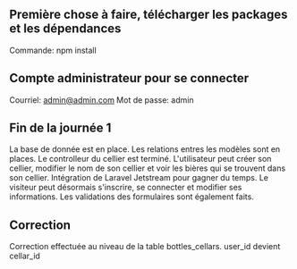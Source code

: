 ## Première chose à faire, télécharger les packages et les dépendances

Commande: npm install

## Compte administrateur pour se connecter

Courriel: admin@admin.com
Mot de passe: admin

## Fin de la journée 1

La base de donnée est en place. Les relations entres les modèles sont en places. Le controlleur du cellier est terminé.
L'utilisateur peut créer son cellier, modifier le nom de son cellier et voir les bières qui se trouvent dans son cellier.
Intégration de Laravel Jetstream pour gagner du temps. Le visiteur peut désormais s'inscrire, se connecter et modifier ses informations.
Les validations des formulaires sont également faits.

## Correction
Correction effectuée au niveau de la table 
bottles_cellars. user_id devient cellar_id
